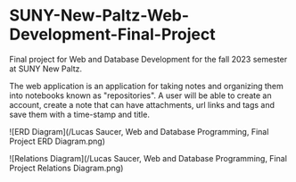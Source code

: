 # SUNY-New-Paltz-Web-Development-Final-Project
Final project for Web and Database Development for the fall 2023 semester at SUNY New Paltz.

The web application is an application for taking notes and organizing them into notebooks known as "repositories". A user will be able to create an account, create a note that can have attachments, url links and tags and save them with a time-stamp and title.

![ERD Diagram](/Lucas Saucer, Web and Database Programming, Final Project ERD Diagram.png)

![Relations Diagram](/Lucas Saucer, Web and Database Programming, Final Project Relations Diagram.png)
